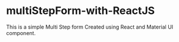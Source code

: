 # multiStepForm-with-ReactJS
This is a simple Multi Step form Created using React and Material UI component.
